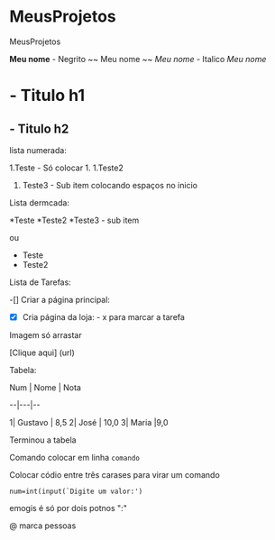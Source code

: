 # MeusProjetos
 MeusProjetos

**Meu nome** - Negrito ~~ Meu nome ~~ 
*Meu nome* - Italico _Meu nome_
# - Titulo h1
## - Titulo h2

lista numerada:

1.Teste - Só colocar 1. 
1.Teste2
  1. Teste3 - Sub item colocando espaços no inicio

Lista dermcada:

 *Teste
 *Teste2
  *Teste3 - sub item

ou 

- Teste
- Teste2

Lista de Tarefas: 

 -[] Criar a página principal:
- [X] Cria  página  da loja: - x para marcar a tarefa

Imagem só arrastar

[Clique aqui] (url)


Tabela:

Num | Nome | Nota

--|---|--

1| Gustavo | 8,5
2| José | 10,0
3| Maria |9,0

Terminou a tabela

Comando colocar em linha `comando`

Colocar códio entre três carases para virar um comando

```
num=int(input(`Digite um valor:')

```

emogis é só por dois potnos ":"

@ marca pessoas

